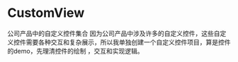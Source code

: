 # CustomView
公司产品中的自定义控件集合
因为公司产品中涉及许多的自定义控件，这些自定义控件需要各种交互和复杂展示，所以我单独创建一个自定义控件项目，算是控件的demo，先理清控件的绘制
，交互和实现逻辑。
